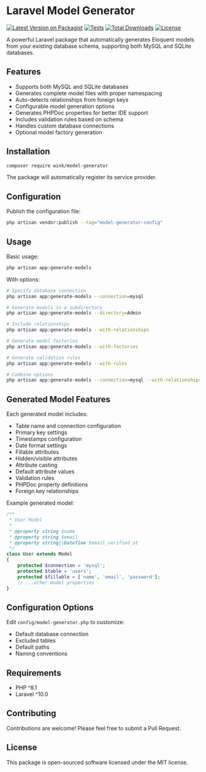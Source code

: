 # Laravel Model Generator

[![Latest Version on Packagist](https://img.shields.io/packagist/v/wink/model-generator.svg)](https://packagist.org/packages/wink/model-generator)
[![Tests](https://github.com/wink-/wink-model-generator/actions/workflows/tests.yml/badge.svg)](https://github.com/wink-/wink-model-generator/actions/workflows/tests.yml)
[![Total Downloads](https://img.shields.io/packagist/dt/wink/model-generator.svg)](https://packagist.org/packages/wink/model-generator)
[![License](https://img.shields.io/packagist/l/wink/model-generator.svg)](https://packagist.org/packages/wink/model-generator)

A powerful Laravel package that automatically generates Eloquent models from your existing database schema, supporting both MySQL and SQLite databases.

## Features

- Supports both MySQL and SQLite databases
- Generates complete model files with proper namespacing
- Auto-detects relationships from foreign keys
- Configurable model generation options
- Generates PHPDoc properties for better IDE support
- Includes validation rules based on schema
- Handles custom database connections
- Optional model factory generation

## Installation

```bash
composer require wink/model-generator
```

The package will automatically register its service provider.

## Configuration

Publish the configuration file:

```bash
php artisan vendor:publish --tag="model-generator-config"
```

## Usage

Basic usage:

```bash
php artisan app:generate-models
```

With options:

```bash
# Specify database connection
php artisan app:generate-models --connection=mysql

# Generate models in a subdirectory
php artisan app:generate-models --directory=Admin

# Include relationships
php artisan app:generate-models --with-relationships

# Generate model factories
php artisan app:generate-models --with-factories

# Generate validation rules
php artisan app:generate-models --with-rules

# Combine options
php artisan app:generate-models --connection=mysql --with-relationships --with-rules
```

## Generated Model Features

Each generated model includes:

- Table name and connection configuration
- Primary key settings
- Timestamps configuration
- Date format settings
- Fillable attributes
- Hidden/visible attributes
- Attribute casting
- Default attribute values
- Validation rules
- PHPDoc property definitions
- Foreign key relationships

Example generated model:

```php
/**
 * User Model
 *
 * @property string $name
 * @property string $email
 * @property string|\DateTime $email_verified_at
 */
class User extends Model
{
    protected $connection = 'mysql';
    protected $table = 'users';
    protected $fillable = ['name', 'email', 'password'];
    // ...other model properties
}
```

## Configuration Options

Edit `config/model-generator.php` to customize:

- Default database connection
- Excluded tables
- Default paths
- Naming conventions

## Requirements

- PHP ^8.1
- Laravel ^10.0

## Contributing

Contributions are welcome! Please feel free to submit a Pull Request.

## License

This package is open-sourced software licensed under the MIT license.
